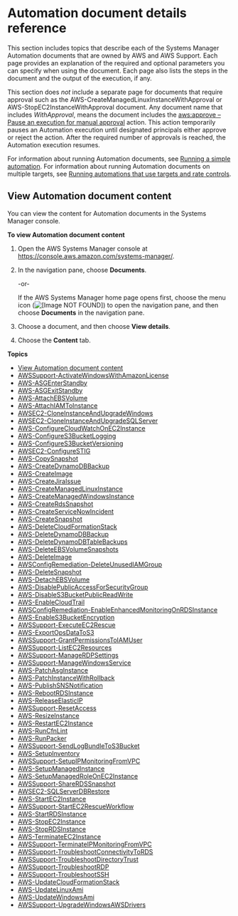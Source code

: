# Automation document details reference<a name="automation-documents-reference-details"></a>

This section includes topics that describe each of the Systems Manager Automation documents that are owned by AWS and AWS Support\. Each page provides an explanation of the required and optional parameters you can specify when using the document\. Each page also lists the steps in the document and the output of the execution, if any\. 

This section does *not* include a separate page for documents that require approval such as the AWS\-CreateManagedLinuxInstanceWithApproval or AWS\-StopEC2InstanceWithApproval document\. Any document name that includes *WithApproval*, means the document includes the [aws:approve – Pause an execution for manual approval](automation-action-approve.md) action\. This action temporarily pauses an Automation execution until designated principals either approve or reject the action\. After the required number of approvals is reached, the Automation execution resumes\. 

For information about running Automation documents, see [Running a simple automation](automation-working-executing.md)\. For information about running Automation documents on multiple targets, see [Running automations that use targets and rate controls](automation-working-targets-and-rate-controls.md)\.

## View Automation document content<a name="view-automation-json"></a>

You can view the content for Automation documents in the Systems Manager console\.

**To view Automation document content**

1. Open the AWS Systems Manager console at [https://console\.aws\.amazon\.com/systems\-manager/](https://console.aws.amazon.com/systems-manager/)\.

1. In the navigation pane, choose **Documents**\.

   \-or\-

   If the AWS Systems Manager home page opens first, choose the menu icon \(![\[Image NOT FOUND\]](http://docs.aws.amazon.com/systems-manager/latest/userguide/images/menu-icon-small.png)\) to open the navigation pane, and then choose **Documents** in the navigation pane\.

1. Choose a document, and then choose **View details**\.

1. Choose the **Content** tab\.

**Topics**
+ [View Automation document content](#view-automation-json)
+ [AWSSupport\-ActivateWindowsWithAmazonLicense](automation-awssupport-activatewindowswithamazonlicense.md)
+ [AWS\-ASGEnterStandby](automation-aws-asgenterstandby.md)
+ [AWS\-ASGExitStandby](automation-aws-asgexitstandby.md)
+ [AWS\-AttachEBSVolume](automation-aws-attachebsvolume.md)
+ [AWS\-AttachIAMToInstance](automation-aws-attachiamtoinstance.md)
+ [AWSEC2\-CloneInstanceAndUpgradeWindows](automation-awsec2-CloneInstanceAndUpgradeWindows.md)
+ [AWSEC2\-CloneInstanceAndUpgradeSQLServer](automation-awsec2-CloneInstanceAndUpgradeSQLServer.md)
+ [AWS\-ConfigureCloudWatchOnEC2Instance](automation-aws-configurecloudwatchonec2instance.md)
+ [AWS\-ConfigureS3BucketLogging](automation-aws-configures3bucketlogging.md)
+ [AWS\-ConfigureS3BucketVersioning](automation-aws-configures3bucketversioning.md)
+ [AWSEC2\-ConfigureSTIG](awsec2-configurestig.md)
+ [AWS\-CopySnapshot](automation-aws-copysnapshot.md)
+ [AWS\-CreateDynamoDBBackup](automation-aws-createdynamodbbackup.md)
+ [AWS\-CreateImage](automation-aws-createimage.md)
+ [AWS\-CreateJiraIssue](automation-aws-createjiraissue.md)
+ [AWS\-CreateManagedLinuxInstance](automation-aws-createmanagedlinuxinstance.md)
+ [AWS\-CreateManagedWindowsInstance](automation-aws-createmanagedwindowsinstance.md)
+ [AWS\-CreateRdsSnapshot](automation-aws-createrdssnapshot.md)
+ [AWS\-CreateServiceNowIncident](automation-aws-createservicenowincident.md)
+ [AWS\-CreateSnapshot](automation-aws-createsnapshot.md)
+ [AWS\-DeleteCloudFormationStack](automation-aws-deletecloudformationstack.md)
+ [AWS\-DeleteDynamoDBBackup](automation-aws-deletedynamodbbackup.md)
+ [AWS\-DeleteDynamoDBTableBackups](automation-aws-deletedynamodbtablebackups.md)
+ [AWS\-DeleteEBSVolumeSnapshots](automation-aws-deleteebsvolumesnapshots.md)
+ [AWS\-DeleteImage](automation-aws-deleteimage.md)
+ [AWSConfigRemediation\-DeleteUnusedIAMGroup](automation-aws-delete-iam-group.md)
+ [AWS\-DeleteSnapshot](automation-aws-deletesnapshot.md)
+ [AWS\-DetachEBSVolume](automation-aws-detachebsvolume.md)
+ [AWS\-DisablePublicAccessForSecurityGroup](automation-aws-disablepublicaccessforsecuritygroup.md)
+ [AWS\-DisableS3BucketPublicReadWrite](automation-aws-disables3bucketpublicreadwrite.md)
+ [AWS\-EnableCloudTrail](automation-aws-enablecloudtrail.md)
+ [AWSConfigRemediation\-EnableEnhancedMonitoringOnRDSInstance](automation-aws-enable-rds-monitoring.md)
+ [AWS\-EnableS3BucketEncryption](automation-aws-enableS3bucketencryption.md)
+ [AWSSupport\-ExecuteEC2Rescue](automation-awssupport-executeec2rescue.md)
+ [AWS\-ExportOpsDataToS3](automation-aws-exportopsdatatos3.md)
+ [AWSSupport\-GrantPermissionsToIAMUser](automation-awssupport-grantpermissionstoiamuser.md)
+ [AWSSupport\-ListEC2Resources](automation-awssupport-listec2.md)
+ [AWSSupport\-ManageRDPSettings](automation-awssupport-managerdpsettings.md)
+ [AWSSupport\-ManageWindowsService](automation-awssupport-managewindowsservice.md)
+ [AWS\-PatchAsgInstance](automation-aws-patchasginstance.md)
+ [AWS\-PatchInstanceWithRollback](automation-aws-patchinstancewithrollback.md)
+ [AWS\-PublishSNSNotification](automation-aws-publishsnsnotification.md)
+ [AWS\-RebootRDSInstance](automation-aws-rebootrdsinstance.md)
+ [AWS\-ReleaseElasticIP](automation-aws-releaseelasticip.md)
+ [AWSSupport\-ResetAccess](automation-awssupport-resetaccess.md)
+ [AWS\-ResizeInstance](automation-aws-resizeinstance.md)
+ [AWS\-RestartEC2Instance](automation-aws-restartec2instance.md)
+ [AWS\-RunCfnLint](automation-aws-runcfnlint.md)
+ [AWS\-RunPacker](automation-aws-runpacker.md)
+ [AWSSupport\-SendLogBundleToS3Bucket](automation-awssupport-sendlogbundletos3bucket.md)
+ [AWS\-SetupInventory](automation-aws-setupinventory.md)
+ [AWSSupport\-SetupIPMonitoringFromVPC](automation-aws-setupipmonitoringfromvpc.md)
+ [AWS\-SetupManagedInstance](automation-aws-setupmanagedinstance.md)
+ [AWS\-SetupManagedRoleOnEC2Instance](automation-aws-setupmanagedroleonec2instance.md)
+ [AWSSupport\-ShareRDSSnapshot](automation-aws-sharerdssnapshot.md)
+ [AWSEC2\-SQLServerDBRestore](automation-awsec2-sqlserverdbrestore.md)
+ [AWS\-StartEC2Instance](automation-aws-startec2instance.md)
+ [AWSSupport\-StartEC2RescueWorkflow](automation-awssupport-startec2rescueworkflow.md)
+ [AWS\-StartRDSInstance](automation-aws-startrdsinstance.md)
+ [AWS\-StopEC2Instance](automation-aws-stopec2instance.md)
+ [AWS\-StopRDSInstance](automation-aws-stoprdsinstance.md)
+ [AWS\-TerminateEC2Instance](automation-aws-terminateec2instance.md)
+ [AWSSupport\-TerminateIPMonitoringFromVPC](automation-awssupport-terminateipmonitoringfromvpc.md)
+ [AWSSupport\-TroubleshootConnectivityToRDS](automation-awssupport-troubleshootconntords.md)
+ [AWSSupport\-TroubleshootDirectoryTrust](automation-awssupport-troubleshootdirectorytrust.md)
+ [AWSSupport\-TroubleshootRDP](automation-awssupport-troubleshootrdp.md)
+ [AWSSupport\-TroubleshootSSH](automation-awssupport-troubleshootssh.md)
+ [AWS\-UpdateCloudFormationStack](automation-aws-updatecloudformationstack.md)
+ [AWS\-UpdateLinuxAmi](automation-aws-updatelinuxami.md)
+ [AWS\-UpdateWindowsAmi](automation-aws-updatewindowsami.md)
+ [AWSSupport\-UpgradeWindowsAWSDrivers](automation-awssupport-upgradewindowsawsdrivers.md)